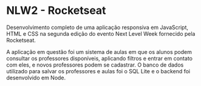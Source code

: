 # NLW2 - Rocketseat 
Desenvolvimento completo de uma aplicação responsiva em JavaScript, HTML e CSS na segunda edição do evento Next Level Week fornecido pela Rocketseat. 

A aplicação em questão foi um sistema de aulas em que os alunos podem consultar os professores disponíveis, aplicando filtros e entrar em contato com eles, e novos professores podem se cadastrar. O banco de dados utilizado para salvar os professores e aulas foi o SQL Lite e o backend foi desenvolvido em Node.

